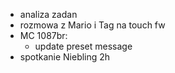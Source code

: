 - analiza zadan 
- rozmowa z Mario i Tag na touch fw
- MC 1087br:
	- update preset message
- spotkanie Niebling 2h

